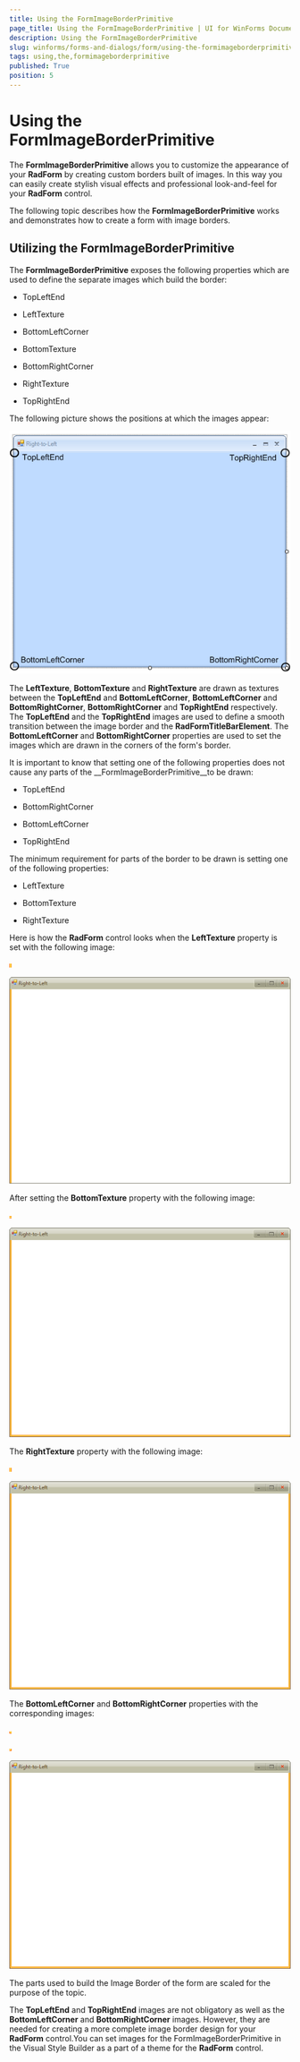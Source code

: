 ```yaml
---
title: Using the FormImageBorderPrimitive
page_title: Using the FormImageBorderPrimitive | UI for WinForms Documentation
description: Using the FormImageBorderPrimitive
slug: winforms/forms-and-dialogs/form/using-the-formimageborderprimitive
tags: using,the,formimageborderprimitive
published: True
position: 5
---
```


# Using the FormImageBorderPrimitive

 
The __FormImageBorderPrimitive__ allows you to customize the appearance of your __RadForm__ by creating custom borders built of images. In this way you can easily create stylish visual effects and professional look-and-feel for your __RadForm__ control.

The following topic describes how the __FormImageBorderPrimitive__ works and demonstrates how to create a form with image borders.

## Utilizing the FormImageBorderPrimitive

The __FormImageBorderPrimitive__ exposes the following properties which are used to define the separate images which build the border:

* TopLeftEnd

* LeftTexture

* BottomLeftCorner

* BottomTexture

* BottomRightCorner

* RightTexture

* TopRightEnd

The following picture shows the positions at which the images appear:

![forms-and-dialogs-form-using-the-formimageborderprimitive 001](images/forms-and-dialogs-form-using-the-formimageborderprimitive001.png)

The __LeftTexture__, __BottomTexture__ and __RightTexture__ are drawn as textures between the __TopLeftEnd__ and __BottomLeftCorner__, __BottomLeftCorner__ and __BottomRightCorner__, __BottomRightCorner__ and __TopRightEnd__ respectively. The __TopLeftEnd__ and the __TopRightEnd__ images are used to define a smooth transition between the image border and the __RadFormTitleBarElement__. The __BottomLeftCorner__ and __BottomRightCorner__ properties are used to set the images which are drawn in the corners of the form's border.

It is important to know that setting one of the following properties does not cause any parts of the __FormImageBorderPrimitive__to be drawn:

* TopLeftEnd

* BottomRightCorner

* BottomLeftCorner

* TopRightEnd

The minimum requirement for parts of the border to be drawn is setting one of the following properties:

* LeftTexture

* BottomTexture

* RightTexture



Here is how the __RadForm__ control looks when the __LeftTexture__ property is set with the following image:

![forms-and-dialogs-form-using-the-formimageborderprimitive 002](images/forms-and-dialogs-form-using-the-formimageborderprimitive002.bmp)

![forms-and-dialogs-form-using-the-formimageborderprimitive 003](images/forms-and-dialogs-form-using-the-formimageborderprimitive003.png)

After setting the __BottomTexture__ property with the following image:

![forms-and-dialogs-form-using-the-formimageborderprimitive 004](images/forms-and-dialogs-form-using-the-formimageborderprimitive004.bmp)

![forms-and-dialogs-form-using-the-formimageborderprimitive 005](images/forms-and-dialogs-form-using-the-formimageborderprimitive005.png)


The __RightTexture__ property with the following image:

![forms-and-dialogs-form-using-the-formimageborderprimitive 006](images/forms-and-dialogs-form-using-the-formimageborderprimitive006.bmp)

![forms-and-dialogs-form-using-the-formimageborderprimitive 007](images/forms-and-dialogs-form-using-the-formimageborderprimitive007.png)

The __BottomLeftCorner__ and __BottomRightCorner__ properties with the corresponding images:

![forms-and-dialogs-form-using-the-formimageborderprimitive 008](images/forms-and-dialogs-form-using-the-formimageborderprimitive008.bmp)

![forms-and-dialogs-form-using-the-formimageborderprimitive 010](images/forms-and-dialogs-form-using-the-formimageborderprimitive010.bmp)

![forms-and-dialogs-form-using-the-formimageborderprimitive 009](images/forms-and-dialogs-form-using-the-formimageborderprimitive009.png)

The parts used to build the Image Border of the form are scaled for the purpose of the topic.

The __TopLeftEnd__ and __TopRightEnd__ images are not obligatory as well as the __BottomLeftCorner__ and __BottomRightCorner__ images. However, they are needed for creating a more complete image border design for your __RadForm__ control.You can set images for the FormImageBorderPrimitive in the Visual Style Builder as a part of a theme for the __RadForm__ control.
